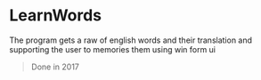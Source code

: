 # LearnWords
The program gets a raw of english words and their translation and supporting the user to memories them using win form ui
> Done in 2017
